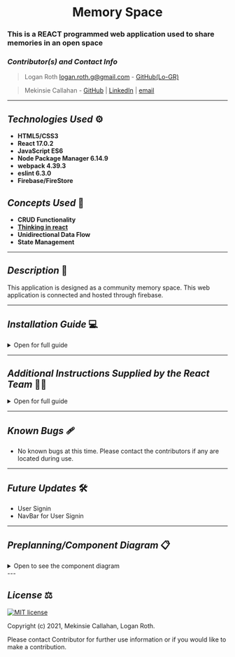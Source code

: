 # <div align="center"> **Memory Space** </div>
### This is a REACT programmed web application used to share memories in an open space

 ### _Contributor(s) and Contact Info_
> Logan Roth logan.roth.g@gmail.com - [GitHub(Lo-GR)](https://github.com/Lo-GR) 

> Mekinsie Callahan - [GitHub](https://github.com/mekinsie) | <a href="https://www.linkedin.com/in/mekinsie/" target="_blank">LinkedIn</a> | <a href="mailto:mekinsie.aja@gmail.com" target="_blank">email</a>

[//]: <> (Readme- Template by Logan Roth, please do not remove without giving proper contributions.)

---

## _Technologies Used_ ⚙

* **HTML5/CSS3**
* **React 17.0.2**
* **JavaScript ES6**
* **Node Package Manager 6.14.9**
* **webpack 4.39.3**
* **eslint 6.3.0**
* **Firebase/FireStore**

## _Concepts Used_ 🧠

* **CRUD Functionality**
* **[Thinking in react](https://reactjs.org/docs/thinking-in-react.html)**
* **Unidirectional Data Flow**
* **State Management**

---

## _Description_ 📃

This application is designed as a community memory space. This web application is connected and hosted through firebase. 

---

## _Installation Guide_ 💻 

<details>
<summary>Open for full guide</summary>

### _Cloning and Initial Setup_

> Repository: https://github.com/mekinsie/memory-space.git
1. In your terminal of choice or [GitHub's Desktop Application](https://desktop.github.com/), clone the above repository from Github. For further explanation on how to clone this repository, please visit [GitHub's Documentation](https://docs.github.com/en/github/using-git/which-remote-url-should-i-use).
2. Ensure you are running node package manager (npm) by typing "npm -v" in your terminal. You should receive a version number back (such as 6.14.9). If NPM is not installed, visit [Node's website](https://nodejs.org/en/download/) and follow the installer's steps based on your OS.
3. Once you verify you are running npm, navigate in your terminal to memory-space directory. One there, run "npm install" in your terminal. 
4. You can open the code in a code editor. [VS Code is recommended](https://code.visualstudio.com/)

</details>

---

## _Additional Instructions Supplied by the React Team_  👩‍💼

<details>
<summary>Open for full guide</summary>

This project was bootstrapped with [Create React App](https://github.com/facebook/create-react-app).

## Available Scripts

In the project directory, you can run:

### `npm start`

Runs the app in the development mode.\
Open [http://localhost:3000](http://localhost:3000) to view it in the browser.

The page will reload if you make edits.\
You will also see any lint errors in the console.

### `npm test`

Launches the test runner in the interactive watch mode.\
See the section about [running tests](https://facebook.github.io/create-react-app/docs/running-tests) for more information.

### `npm run build`

Builds the app for production to the `build` folder.\
It correctly bundles React in production mode and optimizes the build for the best performance.

The build is minified and the filenames include the hashes.\
Your app is ready to be deployed!

See the section about [deployment](https://facebook.github.io/create-react-app/docs/deployment) for more information.

### `npm run eject`

**Note: this is a one-way operation. Once you `eject`, you can’t go back!**

If you aren’t satisfied with the build tool and configuration choices, you can `eject` at any time. This command will remove the single build dependency from your project.

Instead, it will copy all the configuration files and the transitive dependencies (webpack, Babel, ESLint, etc) right into your project so you have full control over them. All of the commands except `eject` will still work, but they will point to the copied scripts so you can tweak them. At this point you’re on your own.

You don’t have to ever use `eject`. The curated feature set is suitable for small and middle deployments, and you shouldn’t feel obligated to use this feature. However we understand that this tool wouldn’t be useful if you couldn’t customize it when you are ready for it.

## Learn More

You can learn more in the [Create React App documentation](https://facebook.github.io/create-react-app/docs/getting-started).

To learn React, check out the [React documentation](https://reactjs.org/).

### Code Splitting

This section has moved here: [https://facebook.github.io/create-react-app/docs/code-splitting](https://facebook.github.io/create-react-app/docs/code-splitting)

### Analyzing the Bundle Size

This section has moved here: [https://facebook.github.io/create-react-app/docs/analyzing-the-bundle-size](https://facebook.github.io/create-react-app/docs/analyzing-the-bundle-size)

### Making a Progressive Web App

This section has moved here: [https://facebook.github.io/create-react-app/docs/making-a-progressive-web-app](https://facebook.github.io/create-react-app/docs/making-a-progressive-web-app)

### Advanced Configuration

This section has moved here: [https://facebook.github.io/create-react-app/docs/advanced-configuration](https://facebook.github.io/create-react-app/docs/advanced-configuration)

### Deployment

This section has moved here: [https://facebook.github.io/create-react-app/docs/deployment](https://facebook.github.io/create-react-app/docs/deployment)

### `npm run build` fails to minify

This section has moved here: [https://facebook.github.io/create-react-app/docs/troubleshooting#npm-run-build-fails-to-minify](https://facebook.github.io/create-react-app/docs/troubleshooting#npm-run-build-fails-to-minify)

</details>

---

## _Known Bugs_ 🩹
* No known bugs at this time. Please contact the contributors if any are located during use.

---

## _Future Updates_ 🛠
* User Signin
* NavBar for User Signin

---

## _Preplanning/Component Diagram_ 📋

<details>
<summary>Open to see the component diagram</summary>

![Component Diagram](/src/img/component-diagram.png)

</details>
---

## _License_ ⚖️

[![MIT license](https://img.shields.io/badge/License-MIT-blue.svg)](https://opensource.org/licenses/MIT)

Copyright (c) 2021, Mekinsie Callahan, Logan Roth.

Please contact Contributor for further use information or if you would like to make a contribution.

[//]: <> (Readme- Template by Logan Roth, please do not remove without giving proper contributions.)
